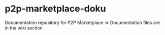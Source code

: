 # p2p-marketplace-doku
Documentation repository for P2P Marketplace
=> Documentation files are in the wiki section
